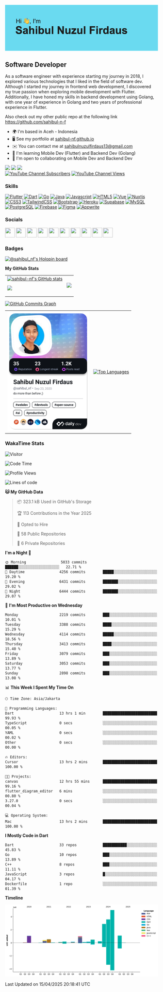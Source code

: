 <!-- Hi <img src="https://raw.githubusercontent.com/MartinHeinz/MartinHeinz/master/wave.gif" width="30px">, my name is Sahibul Nuzul Firdaus -->
<!-- ====================================== -->

![Header](https://github.com/sahibul-nf/sahibul-nf/blob/main/header.png)

Software Developer
-----------------

As a software engineer with experience starting my journey in 2018, I explored various technologies that I liked in the field of software dev. Although I started my journey in frontend web development, I discovered my true passion when exploring mobile development with Flutter. Additionally, I have honed my skills in backend development using Golang, with one year of experience in Golang and two years of professional experience in Flutter.

Also check out my other public repo at the following link <a href="https://github.com/sahibul-n-f">https://github.com/sahibul-n-f<a/>
<br/>
  
* 🌍  I'm based in Aceh - Indonesia
* 🖥️  See my portfolio at [sahibul-nf.github.io](http://sahibul-nf.github.io/)
* ✉️  You can contact me at [sahibulnuzulfirdaus13@gmail.com](mailto:sahibulnuzulfirdaus13@gmail.com)
* 🧠  I'm learning Mobile Dev (Flutter) and Backend Dev (Golang)
* 🤝  I'm open to collaborating on Mobile Dev and Backend Dev

<a href="https://www.twitter.com/sahibul_nf" target="_blank" rel="noreferrer"><img
src="https://img.shields.io/twitter/follow/sahibul_nf?logo=twitter&style=for-the-badge&color=0891b2&labelColor=1c1917"
/></a>
<a href="https://www.github.com/sahibul-nf" target="_blank" rel="noreferrer"><img
src="https://img.shields.io/github/followers/sahibul-nf?logo=github&style=for-the-badge&color=0891b2&labelColor=1c1917" /></a>
<a href="https://www.github.com/sahibul-nf" target="_blank" rel="noreferrer"><img
src="https://img.shields.io/github/stars/sahibul-nf?logo=github&style=for-the-badge&color=0891b2&labelColor=1c1917" /></a>
<br/>
<a href="https://www.youtube.com/channel/UCdWVhgD6M7D5DhwT0jfFITw?sub_confirmation=1">
    <img alt="YouTube Channel Subscribers" title="Youtube Subscribers" src="https://staging.shields.io/youtube/channel/subscribers/UCdWVhgD6M7D5DhwT0jfFITw?logo=youtube&style=for-the-badge&color=0891b2&labelColor=1c1917"></a>
<a href="https://www.youtube.com/channel/UCdWVhgD6M7D5DhwT0jfFITw">
    <img alt="YouTube Channel Views" title="Youtube Views" src="https://staging.shields.io/youtube/channel/views/UCdWVhgD6M7D5DhwT0jfFITw?logo=Youtube&style=for-the-badge&color=0891b2&labelColor=1c1917"></a> 

### Skills

<p align="left">
<a href="https://flutter.dev/" target="_blank" rel="noreferrer"><img src="https://raw.githubusercontent.com/danielcranney/readme-generator/main/public/icons/skills/flutter-colored.svg" width="36" height="36" alt="Flutter" /></a>
<a href="https://go.dev/doc/" target="_blank" rel="noreferrer"><img src="https://raw.githubusercontent.com/danielcranney/readme-generator/main/public/icons/skills/dart-colored.svg" width="36" height="36" alt="Dart" /></a>
<a href="https://go.dev/doc/" target="_blank" rel="noreferrer"><img src="https://raw.githubusercontent.com/danielcranney/readme-generator/main/public/icons/skills/go-colored.svg" width="36" height="36" alt="Go" /></a>
<a href="https://www.oracle.com/java/" target="_blank" rel="noreferrer"><img src="https://raw.githubusercontent.com/danielcranney/readme-generator/main/public/icons/skills/java-colored.svg" width="36" height="36" alt="Java" /></a>
<a href="https://developer.mozilla.org/en-US/docs/Web/JavaScript" target="_blank" rel="noreferrer"><img src="https://raw.githubusercontent.com/danielcranney/readme-generator/main/public/icons/skills/javascript-colored.svg" width="36" height="36" alt="Javascript" /></a>
<a href="https://developer.mozilla.org/en-US/docs/Glossary/HTML5" target="_blank" rel="noreferrer"><img src="https://raw.githubusercontent.com/danielcranney/readme-generator/main/public/icons/skills/html5-colored.svg" width="36" height="36" alt="HTML5" /></a>
<a href="https://vuejs.org/" target="_blank" rel="noreferrer"><img src="https://raw.githubusercontent.com/danielcranney/readme-generator/main/public/icons/skills/vuejs-colored.svg" width="36" height="36" alt="Vue" /></a>
<a href="https://nuxtjs.org/" target="_blank" rel="noreferrer"><img src="https://raw.githubusercontent.com/danielcranney/readme-generator/main/public/icons/skills/nuxtjs-colored.svg" width="36" height="36" alt="Nuxtjs" /></a>
<a href="https://www.w3.org/TR/CSS/#css" target="_blank" rel="noreferrer"><img src="https://raw.githubusercontent.com/danielcranney/readme-generator/main/public/icons/skills/css3-colored.svg" width="36" height="36" alt="CSS3" /></a>
<a href="https://tailwindcss.com/" target="_blank" rel="noreferrer"><img src="https://raw.githubusercontent.com/danielcranney/readme-generator/main/public/icons/skills/tailwindcss-colored.svg" width="36" height="36" alt="TailwindCSS" /></a>
<a href="https://getbootstrap.com/" target="_blank" rel="noreferrer"><img src="https://raw.githubusercontent.com/danielcranney/readme-generator/main/public/icons/skills/bootstrap-colored.svg" width="36" height="36" alt="Bootstrap" /></a>
<a href="https://www.heroku.com/" target="_blank" rel="noreferrer"><img src="https://raw.githubusercontent.com/danielcranney/readme-generator/main/public/icons/skills/heroku-colored.svg" width="36" height="36" alt="Heroku" /></a>
<a href="https://supabase.io/" target="_blank" rel="noreferrer"><img src="https://raw.githubusercontent.com/danielcranney/readme-generator/main/public/icons/skills/supabase-colored.svg" width="36" height="36" alt="Supabase" /></a>
<a href="https://www.mysql.com/" target="_blank" rel="noreferrer"><img src="https://raw.githubusercontent.com/danielcranney/readme-generator/main/public/icons/skills/mysql-colored.svg" width="36" height="36" alt="MySQL" /></a>
<a href="https://www.postgresql.org/" target="_blank" rel="noreferrer"><img src="https://raw.githubusercontent.com/danielcranney/readme-generator/main/public/icons/skills/postgresql-colored.svg" width="36" height="36" alt="PostgreSQL" /></a>
<a href="https://firebase.google.com/" target="_blank" rel="noreferrer"><img src="https://raw.githubusercontent.com/danielcranney/readme-generator/main/public/icons/skills/firebase-colored.svg" width="36" height="36" alt="Firebase" /></a>
<a href="https://www.figma.com/" target="_blank" rel="noreferrer"><img src="https://raw.githubusercontent.com/danielcranney/readme-generator/main/public/icons/skills/figma-colored.svg" width="36" height="36" alt="Figma" /></a>
<a href="https://appwrite.io/" target="_blank" rel="noreferrer"><img src="https://raw.githubusercontent.com/danielcranney/readme-generator/main/public/icons/skills/appwrite-colored.svg" width="36" height="36" alt="Appwrite" /></a>
</p>

### Socials

<p align="left"> <a href="https://www.dev.to/sahibul_nf" target="_blank" rel="noreferrer"><img src="https://raw.githubusercontent.com/danielcranney/readme-generator/main/public/icons/socials/devdotto.svg" width="32" height="32" /></a> <a href="https://www.dribbble.com/sahibul_nf" target="_blank" rel="noreferrer"><img src="https://raw.githubusercontent.com/danielcranney/readme-generator/main/public/icons/socials/dribbble.svg" width="32" height="32" /></a> <a href="https://www.facebook.com/sahibul.nuzul.firdaus" target="_blank" rel="noreferrer"><img src="https://raw.githubusercontent.com/danielcranney/readme-generator/main/public/icons/socials/facebook.svg" width="32" height="32" /></a> <a href="https://www.github.com/sahibul-nf" target="_blank" rel="noreferrer"><img src="https://raw.githubusercontent.com/danielcranney/readme-generator/main/public/icons/socials/github.svg" width="32" height="32" /></a> <a href="http://www.instagram.com/sahibul_nf" target="_blank" rel="noreferrer"><img src="https://raw.githubusercontent.com/danielcranney/readme-generator/main/public/icons/socials/instagram.svg" width="32" height="32" /></a> <a href="https://www.linkedin.com/in/sahibul-nf" target="_blank" rel="noreferrer"><img src="https://raw.githubusercontent.com/danielcranney/readme-generator/main/public/icons/socials/linkedin.svg" width="32" height="32" /></a> <a href="https://www.polywork.com/sahibulnf" target="_blank" rel="noreferrer"><img src="https://raw.githubusercontent.com/danielcranney/readme-generator/main/public/icons/socials/polywork.svg" width="32" height="32" /></a> <a href="http://www.medium.com/@sahibul_nf" target="_blank" rel="noreferrer"><img src="https://raw.githubusercontent.com/danielcranney/readme-generator/main/public/icons/socials/medium.svg" width="32" height="32" /></a> <a href="https://www.twitter.com/sahibul_nf" target="_blank" rel="noreferrer"><img src="https://raw.githubusercontent.com/danielcranney/readme-generator/main/public/icons/socials/twitter.svg" width="32" height="32" /></a> <a href="https://www.youtube.com/channel/UCdWVhgD6M7D5DhwT0jfFITw" target="_blank" rel="noreferrer"><img src="https://raw.githubusercontent.com/danielcranney/readme-generator/main/public/icons/socials/youtube.svg" width="32" height="32" /></a></p>

### Badges

[![@sahibul_nf's Holopin board](https://holopin.io/api/user/board?user=sahibul_nf)](https://holopin.io/@sahibul_nf)

<b>My GitHub Stats</b>

<table>
  <td>
    <a href="http://www.github.com/sahibul-nf"><img src="https://github-readme-stats-sigma-five.vercel.app/api?username=sahibul-nf&show_icons=true&hide=&count_private=true&title_color=0891b2&text_color=ffffff&icon_color=0891b2&bg_color=1c1917&hide_border=true&show_icons=true" alt="sahibul-nf's GitHub stats" /></a>

<a href="http://www.github.com/sahibul-nf"><img src="https://github-readme-streak-stats.herokuapp.com/?user=sahibul-nf&stroke=ffffff&background=1c1917&ring=0891b2&fire=0891b2&currStreakNum=ffffff&currStreakLabel=0891b2&sideNums=ffffff&sideLabels=ffffff&dates=ffffff&hide_border=true" /></a>
  </td>
  <td>
    <img src="https://github-readme-stats.vercel.app/api/wakatime?username=sahibul_nf" />
  </td>
</table>

<a href="http://www.github.com/sahibul-nf"><img src="https://github-readme-activity-graph.cyclic.app/graph?username=sahibul-nf&bg_color=1c1917&color=ffffff&line=0891b2&point=ffffff&area_color=1c1917&area=true&hide_border=true&custom_title=GitHub%20Commits%20Graph" alt="GitHub Commits Graph" /></a>

<table>
  <td>
<a href="https://app.daily.dev/sahibul_nf"><img src="https://github.com/sahibul-nf/sahibul-nf/blob/main/devcard.png" width="270" alt="Sahibul Nuzul Firdaus's Dev Card"/></a>
  </td>
  <td>
<a href="https://github.com/sahibul-nf" align="left"><img src="https://github-readme-stats-sigma-five.vercel.app/api/top-langs/?username=sahibul-nf&langs_count=5&title_color=0891b2&text_color=ffffff&icon_color=0891b2&bg_color=1c1917&hide_border=true&locale=en&hide=html,blade,css,cmake&custom_title=Top%20%Languages" alt="Top Languages" /></a>
  </td>
</table>
  
  
### WakaTime Stats
  
![Visitor](https://komarev.com/ghpvc/?username=sahibul-nf&label=Visitors+Count&color=brightgreen)

<!--START_SECTION:waka-->
![Code Time](http://img.shields.io/badge/Code%20Time-4%2C082%20hrs%2016%20mins-blue)

![Profile Views](http://img.shields.io/badge/Profile%20Views-0-blue)

![Lines of code](https://img.shields.io/badge/From%20Hello%20World%20I%27ve%20Written-16.9%20million%20lines%20of%20code-blue)

**🐱 My GitHub Data** 

> 📦 323.1 kB Used in GitHub's Storage 
 > 
> 🏆 113 Contributions in the Year 2025
 > 
> 💼 Opted to Hire
 > 
> 📜 58 Public Repositories 
 > 
> 🔑 6 Private Repositories 
 > 
**I'm a Night 🦉** 

```text
🌞 Morning                5033 commits        ██████░░░░░░░░░░░░░░░░░░░   22.71 % 
🌆 Daytime                4256 commits        █████░░░░░░░░░░░░░░░░░░░░   19.20 % 
🌃 Evening                6431 commits        ███████░░░░░░░░░░░░░░░░░░   29.02 % 
🌙 Night                  6444 commits        ███████░░░░░░░░░░░░░░░░░░   29.07 % 
```
📅 **I'm Most Productive on Wednesday** 

```text
Monday                   2219 commits        ███░░░░░░░░░░░░░░░░░░░░░░   10.01 % 
Tuesday                  3388 commits        ████░░░░░░░░░░░░░░░░░░░░░   15.29 % 
Wednesday                4114 commits        █████░░░░░░░░░░░░░░░░░░░░   18.56 % 
Thursday                 3413 commits        ████░░░░░░░░░░░░░░░░░░░░░   15.40 % 
Friday                   3079 commits        ███░░░░░░░░░░░░░░░░░░░░░░   13.89 % 
Saturday                 3053 commits        ███░░░░░░░░░░░░░░░░░░░░░░   13.77 % 
Sunday                   2898 commits        ███░░░░░░░░░░░░░░░░░░░░░░   13.08 % 
```


📊 **This Week I Spent My Time On** 

```text
🕑︎ Time Zone: Asia/Jakarta

💬 Programming Languages: 
Dart                     13 hrs 1 min        █████████████████████████   99.93 % 
TypeScript               0 secs              ░░░░░░░░░░░░░░░░░░░░░░░░░   00.05 % 
YAML                     0 secs              ░░░░░░░░░░░░░░░░░░░░░░░░░   00.02 % 
Other                    0 secs              ░░░░░░░░░░░░░░░░░░░░░░░░░   00.00 % 

🔥 Editors: 
Cursor                   13 hrs 2 mins       █████████████████████████   100.00 % 

🐱‍💻 Projects: 
canvas                   12 hrs 55 mins      █████████████████████████   99.16 % 
flutter_diagram_editor   6 mins              ░░░░░░░░░░░░░░░░░░░░░░░░░   00.80 % 
3.27.0                   0 secs              ░░░░░░░░░░░░░░░░░░░░░░░░░   00.04 % 

💻 Operating System: 
Mac                      13 hrs 2 mins       █████████████████████████   100.00 % 
```

**I Mostly Code in Dart** 

```text
Dart                     33 repos            ███████████░░░░░░░░░░░░░░   45.83 % 
Go                       10 repos            ███░░░░░░░░░░░░░░░░░░░░░░   13.89 % 
C++                      8 repos             ███░░░░░░░░░░░░░░░░░░░░░░   11.11 % 
JavaScript               3 repos             █░░░░░░░░░░░░░░░░░░░░░░░░   04.17 % 
Dockerfile               1 repo              ░░░░░░░░░░░░░░░░░░░░░░░░░   01.39 % 
```



**Timeline**

![Lines of Code chart](https://raw.githubusercontent.com/sahibul-nf/sahibul-nf/main/assets/bar_graph.png)


 Last Updated on 15/04/2025 20:18:41 UTC
<!--END_SECTION:waka-->
